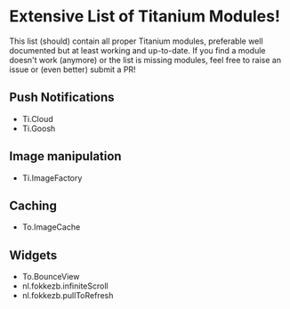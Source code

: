 # Extensive List of Titanium Modules!
This list (should) contain all proper Titanium modules, preferable well documented but at least working and up-to-date. If you find a module doesn't work (anymore) or the list is missing modules, feel free to raise an issue or (even better) submit a PR!


## Push Notifications
- Ti.Cloud
- Ti.Goosh

## Image manipulation
- Ti.ImageFactory

## Caching
- To.ImageCache

## Widgets
- To.BounceView
- nl.fokkezb.infiniteScroll
- nl.fokkezb.pullToRefresh
